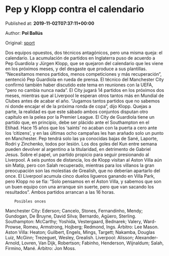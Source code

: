 
# Pep y Klopp contra el calendario

Published at: **2019-11-02T07:37:11+00:00**

Author: **Pol Ballús**

Original: [sport](https://www.sport.es/es/noticias/premier-league/pep-klopp-contra-calendario-7711037)

Dos equipos opuestos, dos técnicos antagónicos, pero una misma queja: el calendario. La acumulación de partidos en Inglaterra puso de acuerdo a Pep Guardiola y Jürgen Klopp, que se quejaron del calendario que les viene en los próximos meses, y del desgaste que produce a sus plantillas. “Necesitamos menos partidos, menos competiciones y más recuperación&rdquor;, sentenció Pep Guardiola en rueda de prensa.
El técnico del Manchester City confirmó también haber discutido este tema en reuniones con la UEFA, “pero no cambia nunca nada&rdquor;. El City jugará 14 partidos en los próximos dos meses, mientras que al Liverpool le esperan otros tantos más en Mundial de Clubes antes de acabar el año. “Jugamos tantos partidos que no sabemos ni donde encajar el de la próxima ronda de copa&rdquor;, dijo Klopp.
Quejas a parte, la realidad es que este sábado ambos conjuntos disputan otro capítulo en la pelea por la Premier League. El City de Guardiola tiene un partido que, en principio, debe ser plácido ante el Southampton en el Etihad. Hace 15 años que los ‘saints’ no acaban con la puerta a cero ante los ‘citizens’, y en las últimas ocho campañas les han arañado solo un punto en Manchester.
Pep tendrá solo las ya conocidas bajas de Sané, Laporte, Rodri y Zinchenko, todos por lesión. Los dos goles del Kun entre semana pueden devolver al argentino a la titularidad, en detrimento de Gabriel Jesus. Sobre el papel, un partido propicio para seguir presionando al Liverpool.
A seis puntos de distancia, los de Klopp visitan al Aston Villa aún sin Matip, pero con Salah recuperado, mientras para los villanos la gran preocupación son las molestias de Grealish, que no deberían apartarlo del once. El Liverpool acumula cinco duelos ligueros ganando en Villa Park, pero Klopp no se fía: “Solo pensamos en el Aston Villa, y sabemos que son un buen equipo con una arranque sin suerte, pero que van sacando los resultados&rdquor;. Ambos partidos arrancan a las 16 horas.

        Posibles onces
      
Manchester City: Ederson; Cancelo, Stones, Fernandinho, Mendy; Gundogan, De Bruyne, David Silva; Bernardo, Agüero, Sterling.
Southampton: McCarthy; Yoshida, Vestergaard, Bednarek; Valery, Ward-Prowse, Romeu, Armstrong, Hojberg; Redmond, Ings.
Árbitro: Lee Mason.
Aston Villa: Heaton; Guilbert, Engels, Mings, Targett; Nakamba, Douglas Luiz, McGinn; Trezeguet, Wesley, Grealish.
Liverpool: Alisson; Alexander-Arnold, Lovren, Van Dijk, Robertson; Fabinho, Henderson, Wijnaldum; Salah, Firmino, Mané.
Árbitro: Jon Moss.
